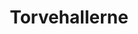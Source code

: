 ---
title: "Torvehallerne"
description: Un marché qui donne envie, tout semble bien présenté. Une partie intérieure est aussi disponible. Un lieu très convivial. 
lat: 55.683844330148936
lon: 12.569587773329976
address: Frederiksborggade 21, 1360 Copenhagen K Denmark
website: torvehallernekbh.dk
tags: "marché"
image:
created: 08/09/2025
---
